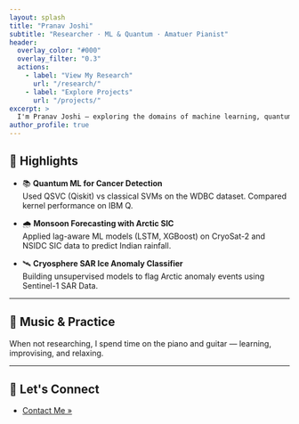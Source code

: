 ```yaml
---
layout: splash
title: "Pranav Joshi"
subtitle: "Researcher · ML & Quantum · Amatuer Pianist"
header:
  overlay_color: "#000"
  overlay_filter: "0.3"
  actions:
    - label: "View My Research"
      url: "/research/"
    - label: "Explore Projects"
      url: "/projects/"
excerpt: >
  I'm Pranav Joshi — exploring the domains of machine learning, quantum computing, and climate science. I also play the piano and build things for impact.
author_profile: true
---
```


## 📌 Highlights

- 📚 **Quantum ML for Cancer Detection**  
  Used QSVC (Qiskit) vs classical SVMs on the WDBC dataset. Compared kernel performance on IBM Q.

- 🌧️ **Monsoon Forecasting with Arctic SIC**  
  Applied lag-aware ML models (LSTM, XGBoost) on CryoSat-2 and NSIDC SIC data to predict Indian rainfall.

- 🛰️ **Cryosphere SAR Ice Anomaly Classifier**  
  Building unsupervised models to flag Arctic anomaly events using Sentinel-1 SAR Data.

---

## 🎹 Music & Practice

When not researching, I spend time on the piano and guitar — learning, improvising, and relaxing.

---

## 📨 Let's Connect

- [Contact Me »](/contact/)
